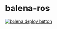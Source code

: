 # balena-ros

[![balena deploy button](https://www.balena.io/deploy.png)](https://dashboard.balena-cloud.com/deploy?repoUrl=https://github.com/keenanjohnson/balena-ros/)
